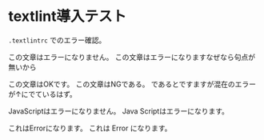 # textlint導入テスト

`.textlintrc` でのエラー確認。

この文章はエラーになりません。
この文章はエラーになりますなぜなら句点が無いから

この文章はOKです。
この文章はNGである。
であるとですますが混在のエラーが↑にでているはず。

JavaScriptはエラーになりません。
Java Scriptはエラーになります。

これはErrorになります。
これは Error になります。
